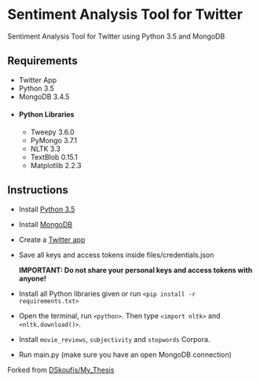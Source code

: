 # Sentiment Analysis Tool for Twitter
Sentiment Analysis Tool for Twitter using Python 3.5 and MongoDB

## Requirements
* Twitter App
* Python 3.5
* MongoDB 3.4.5
* #### Python Libraries
  * Tweepy 3.6.0
  * PyMongo 3.7.1
  * NLTK 3.3
  * TextBlob 0.15.1
  * Matplotlib 2.2.3
  
## Instructions
* Install [Python 3.5](https://www.python.org/downloads/release/python-350/)
* Install [MongoDB](https://www.mongodb.com/download-center#community)
* Create a [Twitter app](https://apps.twitter.com/)
* Save all keys and access tokens inside files/credentials.json

  **IMPORTANT: Do not share your personal keys and access tokens with anyone!**
  
* Install all Python libraries given or run `<pip install -r requirements.txt>`
* Open the terminal, run `<python>`. Then type `<import nltk>` and `<nltk.download()>`.
* Install `movie_reviews`, `subjectivity` and `stopwords` Corpora.
* Run main.py (make sure you have an open MongoDB connection)

Forked from [DSkoufis/My_Thesis](https://github.com/DSkoufis/My_Thesis)
